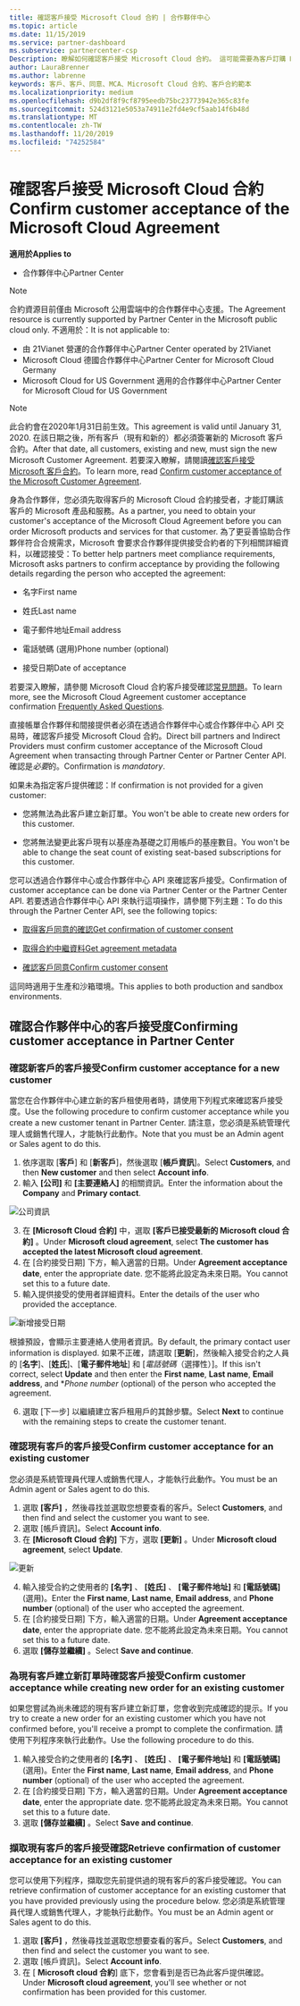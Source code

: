 ```yaml
---
title: 確認客戶接受 Microsoft Cloud 合約 | 合作夥伴中心
ms.topic: article
ms.date: 11/15/2019
ms.service: partner-dashboard
ms.subservice: partnercenter-csp
Description: 瞭解如何確認客戶接受 Microsoft Cloud 合約。 這可能需要為客戶訂購 Microsoft 產品和服務。
author: LauraBrenner
ms.author: labrenne
keywords: 客戶、客戶、同意、MCA、Microsoft Cloud 合約、客戶合約範本
ms.localizationpriority: medium
ms.openlocfilehash: d9b2df8f9cf8795eedb75bc23773942e365c83fe
ms.sourcegitcommit: 524d3121e5053a74911e2fd4e9cf5aab14f6b48d
ms.translationtype: MT
ms.contentlocale: zh-TW
ms.lasthandoff: 11/20/2019
ms.locfileid: "74252584"
---
```

# <a name="confirm-customer-acceptance-of-the-microsoft-cloud-agreement"></a><span data-ttu-id="1e74f-105">確認客戶接受 Microsoft Cloud 合約</span><span class="sxs-lookup"><span data-stu-id="1e74f-105">Confirm customer acceptance of the Microsoft Cloud Agreement</span></span>

<span data-ttu-id="1e74f-106">**適用於**</span><span class="sxs-lookup"><span data-stu-id="1e74f-106">**Applies to**</span></span>
-  <span data-ttu-id="1e74f-107">合作夥伴中心</span><span class="sxs-lookup"><span data-stu-id="1e74f-107">Partner Center</span></span>

> [!NOTE]
> <span data-ttu-id="1e74f-108">合約資源目前僅由 Microsoft 公用雲端中的合作夥伴中心支援。</span><span class="sxs-lookup"><span data-stu-id="1e74f-108">The Agreement resource is currently supported by Partner Center in the Microsoft public cloud only.</span></span> <span data-ttu-id="1e74f-109">不適用於：</span><span class="sxs-lookup"><span data-stu-id="1e74f-109">It is not applicable to:</span></span>
> * <span data-ttu-id="1e74f-110">由 21Vianet 營運的合作夥伴中心</span><span class="sxs-lookup"><span data-stu-id="1e74f-110">Partner Center operated by 21Vianet</span></span>
> * <span data-ttu-id="1e74f-111">Microsoft Cloud 德國合作夥伴中心</span><span class="sxs-lookup"><span data-stu-id="1e74f-111">Partner Center for Microsoft Cloud Germany</span></span>
> * <span data-ttu-id="1e74f-112">Microsoft Cloud for US Government 適用的合作夥伴中心</span><span class="sxs-lookup"><span data-stu-id="1e74f-112">Partner Center for Microsoft Cloud for US Government</span></span>

>[!NOTE]
><span data-ttu-id="1e74f-113">此合約會在2020年1月31日前生效。</span><span class="sxs-lookup"><span data-stu-id="1e74f-113">This agreement is valid until January 31, 2020.</span></span> <span data-ttu-id="1e74f-114">在該日期之後，所有客戶（現有和新的）都必須簽署新的 Microsoft 客戶合約。</span><span class="sxs-lookup"><span data-stu-id="1e74f-114">After that date, all customers, existing and new, must sign the new Microsoft Customer Agreement.</span></span> <span data-ttu-id="1e74f-115">若要深入瞭解，請閱讀[確認客戶接受 Microsoft 客戶合約](confirm-customer-agreement.md)。</span><span class="sxs-lookup"><span data-stu-id="1e74f-115">To learn more, read [Confirm customer acceptance of the Microsoft Customer Agreement](confirm-customer-agreement.md).</span></span>

<span data-ttu-id="1e74f-116">身為合作夥伴，您必須先取得客戶的 Microsoft Cloud 合約接受者，才能訂購該客戶的 Microsoft 產品和服務。</span><span class="sxs-lookup"><span data-stu-id="1e74f-116">As a partner, you need to obtain your customer's acceptance of the Microsoft Cloud Agreement before you can order Microsoft products and services for that customer.</span></span> <span data-ttu-id="1e74f-117">為了更妥善協助合作夥伴符合合規需求，Microsoft 會要求合作夥伴提供接受合約者的下列相關詳細資料，以確認接受：</span><span class="sxs-lookup"><span data-stu-id="1e74f-117">To better help partners meet compliance requirements, Microsoft asks partners to confirm acceptance by providing the following details regarding the person who accepted the agreement:</span></span> 

-   <span data-ttu-id="1e74f-118">名字</span><span class="sxs-lookup"><span data-stu-id="1e74f-118">First name</span></span>

-   <span data-ttu-id="1e74f-119">姓氏</span><span class="sxs-lookup"><span data-stu-id="1e74f-119">Last name</span></span>

-   <span data-ttu-id="1e74f-120">電子郵件地址</span><span class="sxs-lookup"><span data-stu-id="1e74f-120">Email address</span></span>

-   <span data-ttu-id="1e74f-121">電話號碼 (選用)</span><span class="sxs-lookup"><span data-stu-id="1e74f-121">Phone number (optional)</span></span>

-   <span data-ttu-id="1e74f-122">接受日期</span><span class="sxs-lookup"><span data-stu-id="1e74f-122">Date of acceptance</span></span>

<span data-ttu-id="1e74f-123">若要深入瞭解，請參閱 Microsoft Cloud 合約客戶接受確認[常見問題](https://docs.microsoft.com/partner-center/confirm-consent-faq)。</span><span class="sxs-lookup"><span data-stu-id="1e74f-123">To learn more, see the Microsoft Cloud Agreement customer acceptance confirmation [Frequently Asked Questions](https://docs.microsoft.com/partner-center/confirm-consent-faq).</span></span>

<span data-ttu-id="1e74f-124">直接帳單合作夥伴和間接提供者必須在透過合作夥伴中心或合作夥伴中心 API 交易時，確認客戶接受 Microsoft Cloud 合約。</span><span class="sxs-lookup"><span data-stu-id="1e74f-124">Direct bill partners and Indirect Providers must confirm customer acceptance of the Microsoft Cloud Agreement when transacting through Partner Center or Partner Center API.</span></span> <span data-ttu-id="1e74f-125">確認是*必要*的。</span><span class="sxs-lookup"><span data-stu-id="1e74f-125">Confirmation is *mandatory*.</span></span>

<span data-ttu-id="1e74f-126">如果未為指定客戶提供確認：</span><span class="sxs-lookup"><span data-stu-id="1e74f-126">If confirmation is not provided for a given customer:</span></span>

-   <span data-ttu-id="1e74f-127">您將無法為此客戶建立新訂單。</span><span class="sxs-lookup"><span data-stu-id="1e74f-127">You won't be able to create new orders for this customer.</span></span>

-   <span data-ttu-id="1e74f-128">您將無法變更此客戶現有以基座為基礎之訂用帳戶的基座數目。</span><span class="sxs-lookup"><span data-stu-id="1e74f-128">You won't be able to change the seat count of existing seat-based subscriptions for this customer.</span></span>

<span data-ttu-id="1e74f-129">您可以透過合作夥伴中心或合作夥伴中心 API 來確認客戶接受。</span><span class="sxs-lookup"><span data-stu-id="1e74f-129">Confirmation of customer acceptance can be done via Partner Center or the Partner Center API.</span></span> <span data-ttu-id="1e74f-130">若要透過合作夥伴中心 API 來執行這項操作，請參閱下列主題：</span><span class="sxs-lookup"><span data-stu-id="1e74f-130">To do this through the Partner Center API, see the following topics:</span></span> 

-   [<span data-ttu-id="1e74f-131">取得客戶同意的確認</span><span class="sxs-lookup"><span data-stu-id="1e74f-131">Get confirmation of customer consent</span></span>](https://docs.microsoft.com/partner-center/develop/get-confirmation-of-customer-consent)

-   [<span data-ttu-id="1e74f-132">取得合約中繼資料</span><span class="sxs-lookup"><span data-stu-id="1e74f-132">Get agreement metadata</span></span>](https://docs.microsoft.com/partner-center/develop/get-agreement-metadata)

-   [<span data-ttu-id="1e74f-133">確認客戶同意</span><span class="sxs-lookup"><span data-stu-id="1e74f-133">Confirm customer consent</span></span>](https://docs.microsoft.com/partner-center/develop/confirm-customer-consent)


<span data-ttu-id="1e74f-134">這同時適用于生產和沙箱環境。</span><span class="sxs-lookup"><span data-stu-id="1e74f-134">This applies to both production and sandbox environments.</span></span>

## <a name="confirming-customer-acceptance-in-partner-center"></a><span data-ttu-id="1e74f-135">確認合作夥伴中心的客戶接受度</span><span class="sxs-lookup"><span data-stu-id="1e74f-135">Confirming customer acceptance in Partner Center</span></span>

### <a name="confirm-customer-acceptance-for-a-new-customer"></a><span data-ttu-id="1e74f-136">確認新客戶的客戶接受</span><span class="sxs-lookup"><span data-stu-id="1e74f-136">Confirm customer acceptance for a new customer</span></span>

<span data-ttu-id="1e74f-137">當您在合作夥伴中心建立新的客戶租使用者時，請使用下列程式來確認客戶接受度。</span><span class="sxs-lookup"><span data-stu-id="1e74f-137">Use the following procedure to confirm customer acceptance while you create a new customer tenant in Partner Center.</span></span> <span data-ttu-id="1e74f-138">請注意，您必須是系統管理代理人或銷售代理人，才能執行此動作。</span><span class="sxs-lookup"><span data-stu-id="1e74f-138">Note that you must be an Admin agent or Sales agent to do this.</span></span>

1. <span data-ttu-id="1e74f-139">依序選取 [**客戶**] 和 [**新客戶**]，然後選取 [**帳戶資訊**]。</span><span class="sxs-lookup"><span data-stu-id="1e74f-139">Select **Customers**, and then **New customer** and then select **Account info**.</span></span>
2. <span data-ttu-id="1e74f-140">輸入 **\[公司\]** 和 **\[主要連絡人\]** 的相關資訊。</span><span class="sxs-lookup"><span data-stu-id="1e74f-140">Enter the information about the **Company** and **Primary contact**.</span></span>

![公司資訊](images/mca/mca1.png)

3. <span data-ttu-id="1e74f-142">在 **\[Microsoft Cloud 合約\]** 中，選取 **\[客戶已接受最新的 Microsoft cloud 合約\]** 。</span><span class="sxs-lookup"><span data-stu-id="1e74f-142">Under **Microsoft cloud agreement**, select **The customer has accepted the latest Microsoft cloud agreement**.</span></span>
4. <span data-ttu-id="1e74f-143">在 [合約接受日期] 下方，輸入適當的日期。</span><span class="sxs-lookup"><span data-stu-id="1e74f-143">Under **Agreement acceptance date**, enter the appropriate date.</span></span> <span data-ttu-id="1e74f-144">您不能將此設定為未來日期。</span><span class="sxs-lookup"><span data-stu-id="1e74f-144">You cannot set this to a future date.</span></span>
5. <span data-ttu-id="1e74f-145">輸入提供接受的使用者詳細資料。</span><span class="sxs-lookup"><span data-stu-id="1e74f-145">Enter the details of the user who provided the acceptance.</span></span>

![新增接受日期](images/mca/MCA3.png)

<span data-ttu-id="1e74f-147">根據預設，會顯示主要連絡人使用者資訊。</span><span class="sxs-lookup"><span data-stu-id="1e74f-147">By default, the primary contact user information is displayed.</span></span> <span data-ttu-id="1e74f-148">如果不正確，請選取 [**更新**]，然後輸入接受合約之人員的 [**名字**]、[**姓氏**]、[**電子郵件地址**] 和 [*電話號碼*（選擇性）]。</span><span class="sxs-lookup"><span data-stu-id="1e74f-148">If this isn't correct, select **Update** and then enter the **First name**, **Last name**, **Email address**, and \**Phone number* (optional) of the person who accepted the agreement.</span></span>

6. <span data-ttu-id="1e74f-149">選取 [下一步] 以繼續建立客戶租用戶的其餘步驟。</span><span class="sxs-lookup"><span data-stu-id="1e74f-149">Select **Next** to continue with the remaining steps to create the customer tenant.</span></span>

### <a name="confirm-customer-acceptance-for-an-existing-customer"></a><span data-ttu-id="1e74f-150">確認現有客戶的客戶接受</span><span class="sxs-lookup"><span data-stu-id="1e74f-150">Confirm customer acceptance for an existing customer</span></span>

<span data-ttu-id="1e74f-151">您必須是系統管理員代理人或銷售代理人，才能執行此動作。</span><span class="sxs-lookup"><span data-stu-id="1e74f-151">You must be an Admin agent or Sales agent to do this.</span></span>

1. <span data-ttu-id="1e74f-152">選取 **\[客戶\]** ，然後尋找並選取您想要查看的客戶。</span><span class="sxs-lookup"><span data-stu-id="1e74f-152">Select **Customers**, and then find and select the customer you want to see.</span></span>
2. <span data-ttu-id="1e74f-153">選取 [帳戶資訊]。</span><span class="sxs-lookup"><span data-stu-id="1e74f-153">Select **Account info**.</span></span>
3. <span data-ttu-id="1e74f-154">在 **\[Microsoft Cloud 合約\]** 下方，選取 **\[更新\]** 。</span><span class="sxs-lookup"><span data-stu-id="1e74f-154">Under **Microsoft cloud agreement**, select **Update**.</span></span>

![更新](images/mca/mca4.png)

4. <span data-ttu-id="1e74f-156">輸入接受合約之使用者的 **\[名字\]** 、 **\[姓氏\]** 、 **\[電子郵件地址\]** 和 **\[電話號碼\]** (選用)。</span><span class="sxs-lookup"><span data-stu-id="1e74f-156">Enter the **First name**, **Last name**, **Email address**, and **Phone number** (optional) of the user who accepted the agreement.</span></span>
5. <span data-ttu-id="1e74f-157">在 [合約接受日期] 下方，輸入適當的日期。</span><span class="sxs-lookup"><span data-stu-id="1e74f-157">Under **Agreement acceptance date**, enter the appropriate date.</span></span> <span data-ttu-id="1e74f-158">您不能將此設定為未來日期。</span><span class="sxs-lookup"><span data-stu-id="1e74f-158">You cannot set this to a future date.</span></span>
6. <span data-ttu-id="1e74f-159">選取 **\[儲存並繼續\]** 。</span><span class="sxs-lookup"><span data-stu-id="1e74f-159">Select **Save and continue**.</span></span>

### <a name="confirm-customer-acceptance-while-creating-new-order-for-an-existing-customer"></a><span data-ttu-id="1e74f-160">為現有客戶建立新訂單時確認客戶接受</span><span class="sxs-lookup"><span data-stu-id="1e74f-160">Confirm customer acceptance while creating new order for an existing customer</span></span>

<span data-ttu-id="1e74f-161">如果您嘗試為尚未確認的現有客戶建立新訂單，您會收到完成確認的提示。</span><span class="sxs-lookup"><span data-stu-id="1e74f-161">If you try to create a new order for an existing customer which you have not confirmed before, you'll receive a prompt to complete the confirmation.</span></span> <span data-ttu-id="1e74f-162">請使用下列程序來執行此動作。</span><span class="sxs-lookup"><span data-stu-id="1e74f-162">Use the following procedure to do this.</span></span>

1. <span data-ttu-id="1e74f-163">輸入接受合約之使用者的 **\[名字\]** 、 **\[姓氏\]** 、 **\[電子郵件地址\]** 和 **\[電話號碼\]** (選用)。</span><span class="sxs-lookup"><span data-stu-id="1e74f-163">Enter the **First name**, **Last name**, **Email address**, and **Phone number** (optional) of the user who accepted the agreement.</span></span>
2. <span data-ttu-id="1e74f-164">在 [合約接受日期] 下方，輸入適當的日期。</span><span class="sxs-lookup"><span data-stu-id="1e74f-164">Under **Agreement acceptance date**, enter the appropriate date.</span></span> <span data-ttu-id="1e74f-165">您不能將此設定為未來日期。</span><span class="sxs-lookup"><span data-stu-id="1e74f-165">You cannot set this to a future date.</span></span>
3. <span data-ttu-id="1e74f-166">選取 **\[儲存並繼續\]** 。</span><span class="sxs-lookup"><span data-stu-id="1e74f-166">Select **Save and continue**.</span></span>

### <a name="retrieve-confirmation-of-customer-acceptance-for-an-existing-customer"></a><span data-ttu-id="1e74f-167">擷取現有客戶的客戶接受確認</span><span class="sxs-lookup"><span data-stu-id="1e74f-167">Retrieve confirmation of customer acceptance for an existing customer</span></span>

<span data-ttu-id="1e74f-168">您可以使用下列程序，擷取您先前提供過的現有客戶的客戶接受確認。</span><span class="sxs-lookup"><span data-stu-id="1e74f-168">You can retrieve confirmation of customer acceptance for an existing customer that you have provided previously using the procedure below.</span></span> <span data-ttu-id="1e74f-169">您必須是系統管理員代理人或銷售代理人，才能執行此動作。</span><span class="sxs-lookup"><span data-stu-id="1e74f-169">You must be an Admin agent or Sales agent to do this.</span></span>

1. <span data-ttu-id="1e74f-170">選取 **\[客戶\]** ，然後尋找並選取您想要查看的客戶。</span><span class="sxs-lookup"><span data-stu-id="1e74f-170">Select **Customers**, and then find and select the customer you want to see.</span></span>
2. <span data-ttu-id="1e74f-171">選取 [帳戶資訊]。</span><span class="sxs-lookup"><span data-stu-id="1e74f-171">Select **Account info**.</span></span>
3. <span data-ttu-id="1e74f-172">在 [ **Microsoft cloud 合約**] 底下，您會看到是否已為此客戶提供確認。</span><span class="sxs-lookup"><span data-stu-id="1e74f-172">Under **Microsoft cloud agreement**, you'll see whether or not confirmation has been provided for this customer.</span></span>
